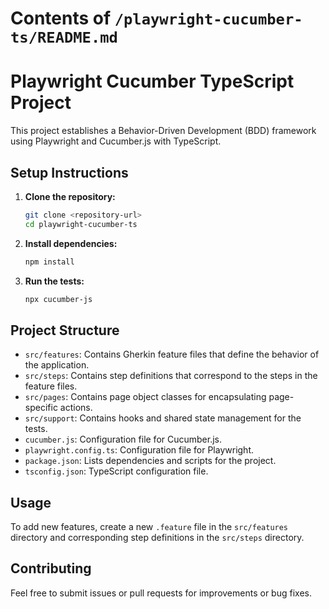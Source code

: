 # Contents of `/playwright-cucumber-ts/README.md`

# Playwright Cucumber TypeScript Project

This project establishes a Behavior-Driven Development (BDD) framework using Playwright and Cucumber.js with TypeScript.

## Setup Instructions

1. **Clone the repository:**
   ```bash
   git clone <repository-url>
   cd playwright-cucumber-ts
   ```

2. **Install dependencies:**
   ```bash
   npm install
   ```

3. **Run the tests:**
   ```bash
   npx cucumber-js
   ```

## Project Structure

- `src/features`: Contains Gherkin feature files that define the behavior of the application.
- `src/steps`: Contains step definitions that correspond to the steps in the feature files.
- `src/pages`: Contains page object classes for encapsulating page-specific actions.
- `src/support`: Contains hooks and shared state management for the tests.
- `cucumber.js`: Configuration file for Cucumber.js.
- `playwright.config.ts`: Configuration file for Playwright.
- `package.json`: Lists dependencies and scripts for the project.
- `tsconfig.json`: TypeScript configuration file.

## Usage

To add new features, create a new `.feature` file in the `src/features` directory and corresponding step definitions in the `src/steps` directory.

## Contributing

Feel free to submit issues or pull requests for improvements or bug fixes.